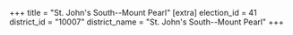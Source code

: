 +++
title = "St. John's South--Mount Pearl"
[extra]
election_id = 41
district_id = "10007"
district_name = "St. John's South--Mount Pearl"
+++
